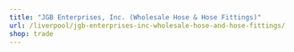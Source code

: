 ```yaml
---
title: "JGB Enterprises, Inc. (Wholesale Hose & Hose Fittings)"
url: /liverpool/jgb-enterprises-inc-wholesale-hose-and-hose-fittings/
shop: trade
---
```

